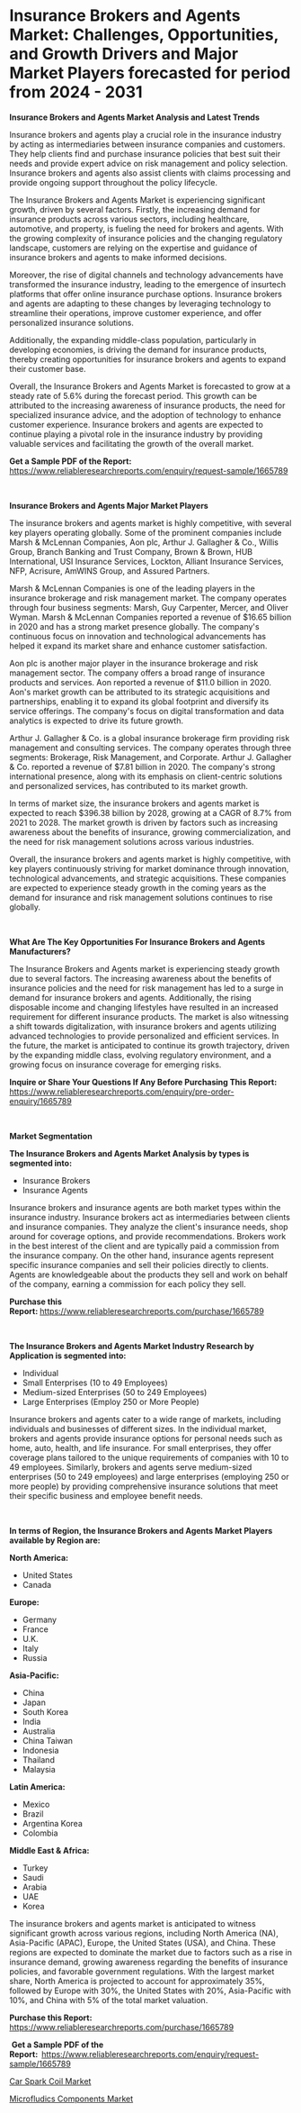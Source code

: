 <p><h1>Insurance Brokers and Agents Market: Challenges, Opportunities, and Growth Drivers and Major Market Players forecasted for period from 2024 - 2031</h1></p><p><strong>Insurance Brokers and Agents Market Analysis and Latest Trends</strong></p>
<p><p>Insurance brokers and agents play a crucial role in the insurance industry by acting as intermediaries between insurance companies and customers. They help clients find and purchase insurance policies that best suit their needs and provide expert advice on risk management and policy selection. Insurance brokers and agents also assist clients with claims processing and provide ongoing support throughout the policy lifecycle.</p><p>The Insurance Brokers and Agents Market is experiencing significant growth, driven by several factors. Firstly, the increasing demand for insurance products across various sectors, including healthcare, automotive, and property, is fueling the need for brokers and agents. With the growing complexity of insurance policies and the changing regulatory landscape, customers are relying on the expertise and guidance of insurance brokers and agents to make informed decisions.</p><p>Moreover, the rise of digital channels and technology advancements have transformed the insurance industry, leading to the emergence of insurtech platforms that offer online insurance purchase options. Insurance brokers and agents are adapting to these changes by leveraging technology to streamline their operations, improve customer experience, and offer personalized insurance solutions.</p><p>Additionally, the expanding middle-class population, particularly in developing economies, is driving the demand for insurance products, thereby creating opportunities for insurance brokers and agents to expand their customer base.</p><p>Overall, the Insurance Brokers and Agents Market is forecasted to grow at a steady rate of 5.6% during the forecast period. This growth can be attributed to the increasing awareness of insurance products, the need for specialized insurance advice, and the adoption of technology to enhance customer experience. Insurance brokers and agents are expected to continue playing a pivotal role in the insurance industry by providing valuable services and facilitating the growth of the overall market.</p></p>
<p><strong>Get a Sample PDF of the Report:&nbsp;</strong> <a href="https://www.reliableresearchreports.com/enquiry/request-sample/1665789">https://www.reliableresearchreports.com/enquiry/request-sample/1665789</a></p>
<p>&nbsp;</p>
<p><strong>Insurance Brokers and Agents Major Market Players</strong></p>
<p><p>The insurance brokers and agents market is highly competitive, with several key players operating globally. Some of the prominent companies include Marsh & McLennan Companies, Aon plc, Arthur J. Gallagher & Co., Willis Group, Branch Banking and Trust Company, Brown & Brown, HUB International, USI Insurance Services, Lockton, Alliant Insurance Services, NFP, Acrisure, AmWINS Group, and Assured Partners.</p><p>Marsh & McLennan Companies is one of the leading players in the insurance brokerage and risk management market. The company operates through four business segments: Marsh, Guy Carpenter, Mercer, and Oliver Wyman. Marsh & McLennan Companies reported a revenue of $16.65 billion in 2020 and has a strong market presence globally. The company's continuous focus on innovation and technological advancements has helped it expand its market share and enhance customer satisfaction.</p><p>Aon plc is another major player in the insurance brokerage and risk management sector. The company offers a broad range of insurance products and services. Aon reported a revenue of $11.0 billion in 2020. Aon's market growth can be attributed to its strategic acquisitions and partnerships, enabling it to expand its global footprint and diversify its service offerings. The company's focus on digital transformation and data analytics is expected to drive its future growth.</p><p>Arthur J. Gallagher & Co. is a global insurance brokerage firm providing risk management and consulting services. The company operates through three segments: Brokerage, Risk Management, and Corporate. Arthur J. Gallagher & Co. reported a revenue of $7.81 billion in 2020. The company's strong international presence, along with its emphasis on client-centric solutions and personalized services, has contributed to its market growth.</p><p>In terms of market size, the insurance brokers and agents market is expected to reach $396.38 billion by 2028, growing at a CAGR of 8.7% from 2021 to 2028. The market growth is driven by factors such as increasing awareness about the benefits of insurance, growing commercialization, and the need for risk management solutions across various industries.</p><p>Overall, the insurance brokers and agents market is highly competitive, with key players continuously striving for market dominance through innovation, technological advancements, and strategic acquisitions. These companies are expected to experience steady growth in the coming years as the demand for insurance and risk management solutions continues to rise globally.</p></p>
<p>&nbsp;</p>
<p><strong>What Are The Key Opportunities For Insurance Brokers and Agents Manufacturers?</strong></p>
<p><p>The Insurance Brokers and Agents market is experiencing steady growth due to several factors. The increasing awareness about the benefits of insurance policies and the need for risk management has led to a surge in demand for insurance brokers and agents. Additionally, the rising disposable income and changing lifestyles have resulted in an increased requirement for different insurance products. The market is also witnessing a shift towards digitalization, with insurance brokers and agents utilizing advanced technologies to provide personalized and efficient services. In the future, the market is anticipated to continue its growth trajectory, driven by the expanding middle class, evolving regulatory environment, and a growing focus on insurance coverage for emerging risks.</p></p>
<p><strong>Inquire or Share Your Questions If Any Before Purchasing This Report:</strong> <a href="https://www.reliableresearchreports.com/enquiry/pre-order-enquiry/1665789">https://www.reliableresearchreports.com/enquiry/pre-order-enquiry/1665789</a></p>
<p>&nbsp;</p>
<p><strong>Market Segmentation</strong></p>
<p><strong>The Insurance Brokers and Agents Market Analysis by types is segmented into:</strong></p>
<p><ul><li>Insurance Brokers</li><li>Insurance Agents</li></ul></p>
<p><p>Insurance brokers and insurance agents are both market types within the insurance industry. Insurance brokers act as intermediaries between clients and insurance companies. They analyze the client's insurance needs, shop around for coverage options, and provide recommendations. Brokers work in the best interest of the client and are typically paid a commission from the insurance company. On the other hand, insurance agents represent specific insurance companies and sell their policies directly to clients. Agents are knowledgeable about the products they sell and work on behalf of the company, earning a commission for each policy they sell.</p></p>
<p><strong>Purchase this Report:&nbsp;</strong><a href="https://www.reliableresearchreports.com/purchase/1665789">https://www.reliableresearchreports.com/purchase/1665789</a></p>
<p>&nbsp;</p>
<p><strong>The Insurance Brokers and Agents Market Industry Research by Application is segmented into:</strong></p>
<p><ul><li>Individual</li><li>Small Enterprises (10 to 49 Employees)</li><li>Medium-sized Enterprises (50 to 249 Employees)</li><li>Large Enterprises (Employ 250 or More People)</li></ul></p>
<p><p>Insurance brokers and agents cater to a wide range of markets, including individuals and businesses of different sizes. In the individual market, brokers and agents provide insurance options for personal needs such as home, auto, health, and life insurance. For small enterprises, they offer coverage plans tailored to the unique requirements of companies with 10 to 49 employees. Similarly, brokers and agents serve medium-sized enterprises (50 to 249 employees) and large enterprises (employing 250 or more people) by providing comprehensive insurance solutions that meet their specific business and employee benefit needs.</p></p>
<p>&nbsp;</p>
<p><strong>In terms of Region, the Insurance Brokers and Agents Market Players available by Region are:</strong></p>
<p>
    <p> <strong> North America: </strong>
        <ul>
            <li>United States</li>
            <li>Canada</li>
        </ul>
        </p> 
    <p> <strong> Europe: </strong>
        <ul>
            <li>Germany</li>
            <li>France</li>
            <li>U.K.</li>
            <li>Italy</li>
            <li>Russia</li>
        </ul>
        </p> 
    <p> <strong> Asia-Pacific: </strong>
        <ul>
            <li>China</li>
            <li>Japan</li>
            <li>South Korea</li>
            <li>India</li>
            <li>Australia</li>
            <li>China Taiwan</li>
            <li>Indonesia</li>
            <li>Thailand</li>
            <li>Malaysia</li>
        </ul>
        </p> 
    <p> <strong> Latin America: </strong>
        <ul>
            <li>Mexico</li>
            <li>Brazil</li>
            <li>Argentina Korea</li>
            <li>Colombia</li>
        </ul>
        </p> 
    <p> <strong> Middle East & Africa: </strong>
        <ul>
            <li>Turkey</li>
            <li>Saudi</li>
            <li>Arabia</li>
            <li>UAE</li>
            <li>Korea</li>
        </ul>
    </p>
    </p>
<p><p>The insurance brokers and agents market is anticipated to witness significant growth across various regions, including North America (NA), Asia-Pacific (APAC), Europe, the United States (USA), and China. These regions are expected to dominate the market due to factors such as a rise in insurance demand, growing awareness regarding the benefits of insurance policies, and favorable government regulations. With the largest market share, North America is projected to account for approximately 35%, followed by Europe with 30%, the United States with 20%, Asia-Pacific with 10%, and China with 5% of the total market valuation.</p></p>
<p><strong>Purchase this Report: </strong><a href="https://www.reliableresearchreports.com/purchase/1665789">https://www.reliableresearchreports.com/purchase/1665789</a></p>
<p>&nbsp;<strong>Get a Sample PDF of the Report:&nbsp;&nbsp;</strong><a href="https://www.reliableresearchreports.com/enquiry/request-sample/1665789">https://www.reliableresearchreports.com/enquiry/request-sample/1665789</a></p>
<p><strong></strong></p>
<p><p><a href="https://medium.com/@catherinemartinez15/car-spark-coil-market-outlook-industry-overview-and-forecast-2024-to-2031-7f6964e3945e">Car Spark Coil Market</a></p><p><a href="https://medium.com/@loririce03/microfludics-components-market-size-market-outlook-and-market-forecast-2024-to-2031-c38ad7d7d778">Microfludics Components Market</a></p></p>